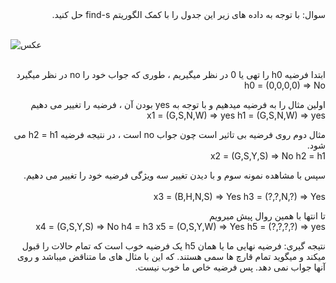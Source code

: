 <div dir="rtl">
سوال: با توجه به داده های زیر این جدول را با کمک الگوریتم find-s حل کنید. 
</div>
<br/>

![عکس](https://github.com/semnan-university-ai/machine-learning-class/blob/main/excersiecs/Homayontoosy/9/1.jpg)
<br/>
<br/>
<div dir="rtl">
ابتدا فرضیه h0 را تهی یا 0 در نظر میگیریم ، طوری که جواب خود را no در نظر میگیرد

<br/>
h0 = (0,0,0,0) => No
  
اولین مثال را به فرضیه میدهیم و با توجه به yes بودن آن ، فرضیه را تغییر می دهیم
<br/>
x1 = (G,S,N,W) => yes
h1 = (G,S,N,W) => yes

مثال دوم روی فرضیه بی تاثیر است چون جواب no است ، در نتیجه فرضیه h2 = h1 می شود.
<br/>
x2 = (G,S,Y,S) => No
h2 = h1

سپس با مشاهده نمونه سوم و با دیدن تغییر سه ویژگی فرضیه خود را تغییر می دهیم.
<br/>  
x3 = (B,H,N,S) => Yes
h3 = (?,?,N,?) => Yes

تا انتها با همین روال پیش میرویم
<br/>
x4 = (G,S,Y,S) => No
h4 = h3
x5 = (O,S,Y,W) => Yes
h5 = (?,?,?,?) => yes

نتیجه گیری:
فرضیه نهایی ما یا همان h5 یک فرضیه خوب است که تمام حالات را قبول میکند و میگوید تمام قارچ ها سمی هستند.
که این با مثال های ما متناقض میباشد و روی آنها جواب نمی دهد. پس فرضیه خاص ما خوب نیست.

</div>
<br/>
